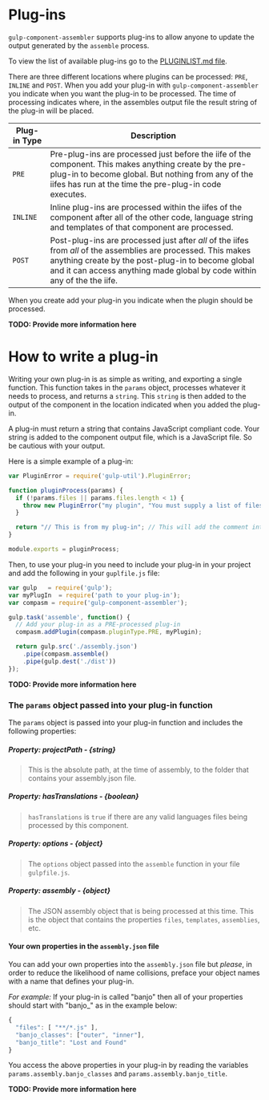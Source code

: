 Plug-ins
========

`gulp-component-assembler` supports plug-ins to allow anyone to update the output generated by the `assemble` process.

To view the list of available plug-ins go to the [PLUGINLIST.md file](https://github.com/intervalia/gulp-component-assembler/tree/master/plugins/PLUGINLIST.MD).

There are three different locations where plugins can be processed: `PRE`, `INLINE` and `POST`. When you add your plug-in with `gulp-component-assembler` you indicate when you want the plug-in to be processed. The time of processing indicates where, in the assembles output file the result string of the plug-in will be placed. 

| Plug-in Type | Description |
| ----------- | ----------- |
| `PRE` | Pre-plug-ins are processed just before the iife of the component. This makes anything create by the pre-plug-in to become global. But nothing from any of the iifes has run at the time the pre-plug-in code executes. |
| `INLINE` | Inline plug-ins are processed within the iifes of the component after all of the other code, language string and templates of that component are processed. |
| `POST` | Post-plug-ins are processed just after *all* of the iifes from *all* of the assemblies are processed. This makes anything create by the post-plug-in to become global and it can access anything made global by code within any of the the iife. |

When you create add your plug-in you indicate when the plugin should be processed.

**TODO: Provide more information here**

# How to write a plug-in

Writing your own plug-in is as simple as writing, and exporting a single function. This function takes in the `params` object, processes whatever it needs to process, and returns a `string`. This `string` is then added to the output of the component in the location indicated when you added the plug-in.

A plug-in must return a string that contains JavaScript compliant code. Your string is added to the component output file, which is a JavaScript file. So be cautious with your output.   

Here is a simple example of a plug-in:

```js
var PluginError = require('gulp-util').PluginError;

function pluginProcess(params) {
  if (!params.files || params.files.length < 1) {
    throw new PluginError("my plugin", "You must supply a list of files");
  }

  return "// This is from my plug-in"; // This will add the comment into the output file
}

module.exports = pluginProcess;
```

Then, to use your plug-in you need to include your plug-in in your project and add the following in your `guplfile.js` file:

```js
var gulp   = require('gulp');
var myPlugIn  = require('path to your plug-in');
var compasm = require('gulp-component-assembler');

gulp.task('assemble', function() {
  // Add your plug-in as a PRE-processed plug-in 
  compasm.addPlugin(compasm.pluginType.PRE, myPlugin);

  return gulp.src('./assembly.json')
    .pipe(compasm.assemble()
    .pipe(gulp.dest('./dist'))
});
```

**TODO: Provide more information here**



### The `params` object passed into your plug-in function

The `params` object is passed into your plug-in function and includes the following properties:

##### Property: projectPath - *{string}*
>This is the absolute path, at the time of assembly, to the folder that contains your assembly.json file.

##### Property: hasTranslations - *{boolean}*
>`hasTranslations` is `true` if there are any valid languages files being processed by this component.

##### Property: options - *{object}*
>The `options` object passed into the `assemble` function in your file `gulpfile.js`.

##### Property: assembly - *{object}*
>The JSON assembly object that is being processed at this time. This is the object that contains the properties `files`, `templates`, `assemblies`, etc.


#### Your own properties in the `assembly.json` file
You can add your own properties into the `assembly.json` file but *please*, in order to reduce the likelihood of name collisions, preface your object names with a name that defines your plug-in.

*For example:* If your plug-in is called "banjo" then all of your properties should start with "banjo_" as in the example below:

```js
{
  "files": [ "**/*.js" ],
  "banjo_classes": ["outer", "inner"],
  "banjo_title": "Lost and Found"
}
``` 

You access the above properties in your plug-in by reading the variables `params.assembly.banjo_classes` and `params.assembly.banjo_title`.

**TODO: Provide more information here**
